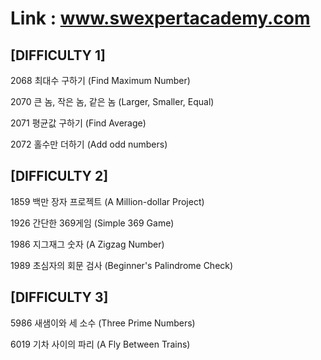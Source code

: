 # Link : www.swexpertacademy.com

[DIFFICULTY 1]
-
2068 최대수 구하기 (Find Maximum Number)

2070 큰 놈, 작은 놈, 같은 놈 (Larger, Smaller, Equal)

2071 평균값 구하기 (Find Average)

2072 홀수만 더하기 (Add odd numbers)

[DIFFICULTY 2]
-
1859 백만 장자 프로젝트 (A Million-dollar Project)

1926 간단한 369게임 (Simple 369 Game)

1986 지그재그 숫자 (A Zigzag Number)

1989 초심자의 회문 검사 (Beginner's Palindrome Check)


[DIFFICULTY 3]
-
5986 새샘이와 세 소수 (Three Prime Numbers)

6019 기차 사이의 파리 (A Fly Between Trains)

